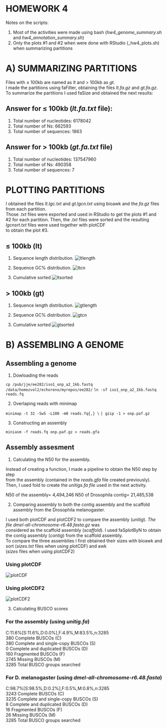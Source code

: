 # HOMEWORK 4

Notes on the scripts:
1. Most of the activities were made using bash (_hw4_genome_summary.sh_ and _hw4_annotation_summary.sh_)
2. Only the plots #1 and #2 when were done with RStudio (_hw4_plots.sh) when summarizing partitions  

# A) SUMMARIZING PARTITIONS

Files with ≤ 100kb are named as _lt_ and > 100kb as _gt_.  
I made the partitions using faFilter, obtaining the files _lt.fa.gz_ and _gt.fa.gz_.  
To summarize the partitions I used faSize and obtained the next results:

## Answer for ≤ 100kb (_lt.fa.txt_ file):

1. Total number of nucleotides: 6178042 
2. Total number of Ns: 662593
3. Total number of sequences: 1863

## Answer for > 100kb (_gt.fa.txt_ file)

1. Total number of nucleotides: 137547960  
2. Total number of Ns: 490358
3. Total number of sequences: 7

# PLOTTING PARTITIONS

I obtained the files _lt.lgc.txt_ and _gt.lgcn.txt_ using bioawk and the _fa.gz_ files from each partition.  
Those _.txt_ files were exported and used in RStudio to get the plots #1 and #2 for each partition.
Then, the _.txt_ files were sorted and the resulting _lgcnsrt.txt_ files were used together with plotCDF  
to obtain the plot #3.  

## ≤ 100kb (lt)

1. Sequence length distribution.
![ltlength](ltlgthplot.png)

2. Sequence GC% distribution.
![ltcn](ltgcplot.png)

3. Cumulative sorted
![ltsorted](lt.lgsrt.png)

## > 100kb (gt)

1. Sequence length distribution.
![gtlength](gtlgthplot.png)

2. Sequence GC% distribution.
![gtcn](gtgcplot.png)

3. Cumulative sorted
![gtsorted](gt.lgsrt.png)


# B) ASSEMBLING A GENOME

## Assembling a genome

1. Dowloading the reads

`cp /pub/jje/ee282/iso1_onp_a2_1kb.fastq /data/homezvol2/echoreno/myrepos/ee282/`
`ln -sf iso1_onp_a2_1kb.fastq reads.fq`

2. Overlaping reads with minimap 

`minimap -t 32 -Sw5 -L100 -m0 reads.fq{,} \`
`| gzip -1 > onp.paf.gz`

3. Constructing an assembly

`miniasm -f reads.fq onp.paf.gz > reads.gfa`

## Assembly assesment
 
1. Calculating the N50 for the assembly.

Instead of creating a function, I made a pipeline to obtain the N50 step by step  
from the assembly (contained in the _reads.gfa_ file created previously).  
Then, I used fold to create the _unitigs.fa file_ used in the next activity.

N50 of the assembly= 4,494,246
N50 of Drosophila contig= 21,485,538

2. Comparing assembly to both the contig assembly and the scaffold assembly from the Drosophila melanogaster. 

I used both plotCDF and plotCDF2 to compare the assembly (_unitig_). _The file dmel-all-chromosome-r6.48.fasta.gz_ was  
considered as the scaffold assembly (_scaffold_). I used faSplotByN to obtain the contig assembly (_contig_) from the scaffold assembly.  
To compare the three assemblies I first obtained their sizes with bioawk and sort (_sizes.txt_ files when using plotCDF) and awk  
(_sizes_ files when using plotCDF2)    

### Using plotCDF 

![plotCDF](CDF.png)

### Using plotCDF2 

![plotCDF2](CDF2.png)

3. Calculating BUSCO scores

### For the assembly (using _unitig.fa_)

C:11.6%[S:11.6%,D:0.0%],F:4.9%,M:83.5%,n:3285    
380    Complete BUSCOs (C)                       
380    Complete and single-copy BUSCOs (S)       
0      Complete and duplicated BUSCOs (D)        
160    Fragmented BUSCOs (F)                     
2745   Missing BUSCOs (M)                        
3285   Total BUSCO groups searched   

### For D. melanogaster (using _dmel-all-chromosome-r6.48.fasta_)

C:98.7%[S:98.5%,D:0.2%],F:0.5%,M:0.8%,n:3285     
3243   Complete BUSCOs (C)                       
3235   Complete and single-copy BUSCOs (S)       
8      Complete and duplicated BUSCOs (D)        
16     Fragmented BUSCOs (F)                     
26     Missing BUSCOs (M)                        
3285   Total BUSCO groups searched   


